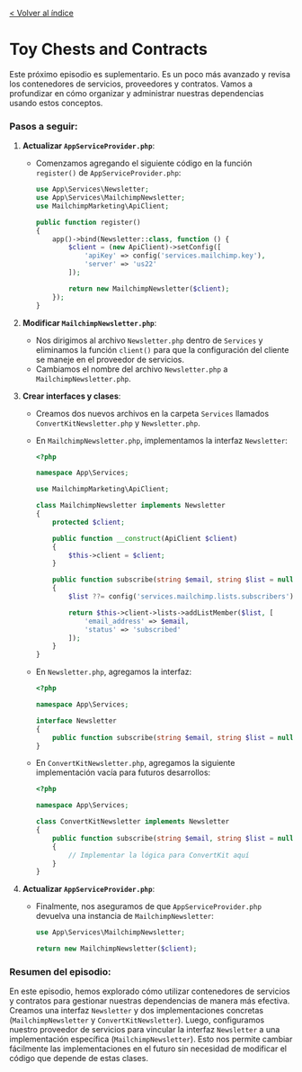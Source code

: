 [< Volver al índice](/docs/readme.md)

# Toy Chests and Contracts

Este próximo episodio es suplementario. Es un poco más avanzado y revisa los contenedores de servicios, proveedores y contratos. Vamos a profundizar en cómo organizar y administrar nuestras dependencias usando estos conceptos.

### Pasos a seguir:

1. **Actualizar `AppServiceProvider.php`**:
   - Comenzamos agregando el siguiente código en la función `register()` de `AppServiceProvider.php`:

     ```php
     use App\Services\Newsletter;
     use App\Services\MailchimpNewsletter;
     use MailchimpMarketing\ApiClient;

     public function register()
     {
         app()->bind(Newsletter::class, function () {
             $client = (new ApiClient)->setConfig([
                 'apiKey' => config('services.mailchimp.key'),
                 'server' => 'us22'
             ]);

             return new MailchimpNewsletter($client);
         });
     }
     ```

2. **Modificar `MailchimpNewsletter.php`**:
   - Nos dirigimos al archivo `Newsletter.php` dentro de `Services` y eliminamos la función `client()` para que la configuración del cliente se maneje en el proveedor de servicios.
   - Cambiamos el nombre del archivo `Newsletter.php` a `MailchimpNewsletter.php`.

3. **Crear interfaces y clases**:
   - Creamos dos nuevos archivos en la carpeta `Services` llamados `ConvertKitNewsletter.php` y `Newsletter.php`.

   - En `MailchimpNewsletter.php`, implementamos la interfaz `Newsletter`:

     ```php
     <?php

     namespace App\Services;

     use MailchimpMarketing\ApiClient;

     class MailchimpNewsletter implements Newsletter
     {
         protected $client;

         public function __construct(ApiClient $client)
         {
             $this->client = $client;
         }

         public function subscribe(string $email, string $list = null)
         {
             $list ??= config('services.mailchimp.lists.subscribers');

             return $this->client->lists->addListMember($list, [
                 'email_address' => $email,
                 'status' => 'subscribed'
             ]);
         }
     }
     ```

   - En `Newsletter.php`, agregamos la interfaz:

     ```php
     <?php

     namespace App\Services;

     interface Newsletter
     {
         public function subscribe(string $email, string $list = null);
     }
     ```

   - En `ConvertKitNewsletter.php`, agregamos la siguiente implementación vacía para futuros desarrollos:

     ```php
     <?php

     namespace App\Services;

     class ConvertKitNewsletter implements Newsletter
     {
         public function subscribe(string $email, string $list = null)
         {
             // Implementar la lógica para ConvertKit aquí
         }
     }
     ```

4. **Actualizar `AppServiceProvider.php`**:
   - Finalmente, nos aseguramos de que `AppServiceProvider.php` devuelva una instancia de `MailchimpNewsletter`:

     ```php
     use App\Services\MailchimpNewsletter;

     return new MailchimpNewsletter($client);
     ```

### Resumen del episodio:

En este episodio, hemos explorado cómo utilizar contenedores de servicios y contratos para gestionar nuestras dependencias de manera más efectiva. Creamos una interfaz `Newsletter` y dos implementaciones concretas (`MailchimpNewsletter` y `ConvertKitNewsletter`). Luego, configuramos nuestro proveedor de servicios para vincular la interfaz `Newsletter` a una implementación específica (`MailchimpNewsletter`). Esto nos permite cambiar fácilmente las implementaciones en el futuro sin necesidad de modificar el código que depende de estas clases.